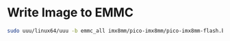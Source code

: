 # Write Image to EMMC
```bash
sudo uuu/linux64/uuu -b emmc_all imx8mm/pico-imx8mm/pico-imx8mm-flash.bin ../../imx-image-full-pico-imx8mm-20230810041143.rootfs.wic
```
